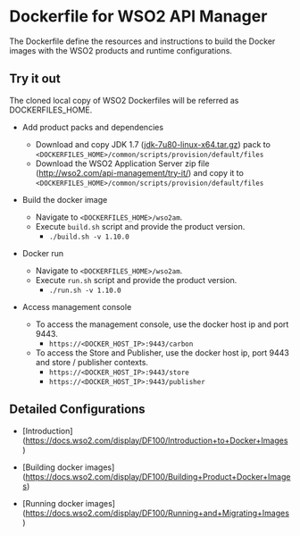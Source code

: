 # Dockerfile for WSO2 API Manager #
The Dockerfile define the resources and instructions to build the Docker images with the WSO2 products and runtime configurations.

## Try it out

The cloned local copy of WSO2 Dockerfiles will be referred as DOCKERFILES_HOME.

* Add product packs and dependencies
    - Download and copy JDK 1.7 ([jdk-7u80-linux-x64.tar.gz](http://www.oracle.com/technetwork/java/javase/downloads/jdk7-downloads-1880260.html)) pack to `<DOCKERFILES_HOME>/common/scripts/provision/default/files`
    - Download the WSO2 Application Server zip file (http://wso2.com/api-management/try-it/) and copy it to `<DOCKERFILES_HOME>/common/scripts/provision/default/files`

* Build the docker image
    - Navigate to `<DOCKERFILES_HOME>/wso2am`.
    - Execute `build.sh` script and provide the product version.
        + `./build.sh -v 1.10.0`

* Docker run
    - Navigate to `<DOCKERFILES_HOME>/wso2am`.
    - Execute `run.sh` script and provide the product version.
        + `./run.sh -v 1.10.0`

* Access management console
    -  To access the management console, use the docker host ip and port 9443.
        + `https://<DOCKER_HOST_IP>:9443/carbon`
    -  To access the Store and Publisher, use the docker host ip, port 9443 and store / publisher contexts.
        + `https://<DOCKER_HOST_IP>:9443/store`
        + `https://<DOCKER_HOST_IP>:9443/publisher`

## Detailed Configurations

* [Introduction] (https://docs.wso2.com/display/DF100/Introduction+to+Docker+Images)

* [Building docker images] (https://docs.wso2.com/display/DF100/Building+Product+Docker+Images)

* [Running docker images] (https://docs.wso2.com/display/DF100/Running+and+Migrating+Images)
